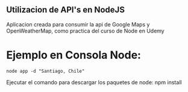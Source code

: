## Utilizacion de API's en NodeJS

Aplicacion creada para consumir la api de Google Maps y OpenWeatherMap, como practica del curso de Node en Udemy
# Ejemplo en Consola Node:
```node app -d "Santiago, Chile"```

Ejecutar el comando para descargar los paquetes de node: npm install
